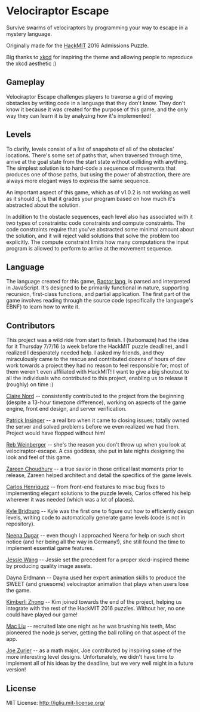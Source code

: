 Velociraptor Escape
===

Survive swarms of velociraptors by programming your way to escape in a mystery language.

Originally made for the [HackMIT](https://hackmit.org) 2016 Admissions Puzzle.

Big thanks to [xkcd](http://xkcd.com/) for inspiring the theme and allowing people to reproduce the xkcd aesthetic :)

## Gameplay

Velociraptor Escape challenges players to traverse a grid of moving obstacles by writing code in a language that they don't know. They don't know it because it was created for the purpose of this game, and the only way they can learn it is by analyzing how it's implemented!

## Levels

To clarify, levels consist of a list of snapshots of all of the obstacles' locations. There's some set of paths that, when traversed through time, arrive at the goal state from the start state without colliding with anything. The simplest solution is to hard-code a sequence of movements that produces one of those paths, but using the power of abstraction, there are always more elegant ways to express the same sequence.

An important aspect of this game, which as of v1.0.2 is not working as well as it should :(, is that it grades your program based on how much it's abstracted about the solution.

In addition to the obstacle sequences, each level also has associated with it two types of constraints: code constraints and compute constraints. The code constraints require that you've abstracted some minimal amount about the solution, and it will reject valid solutions that solve the problem too explicitly. The compute constraint limits how many computations the input program is allowed to perform to arrive at the movement sequence.

## Language

The language created for this game, [Raptor lang](https://github.com/turbomaze/raptor-lang), is parsed and interpreted in JavaScript. It's designed to be primarily functional in nature, supporting recursion, first-class functions, and partial application. The first part of the game involves reading through the source code (specifically the language's EBNF) to learn how to write it.

## Contributors

This project was a wild ride from start to finish. I (turbomaze) had the idea for it Thursday 7/7/16 (a week before the HackMIT puzzle deadline), and I realized I desperately needed help. I asked my friends, and they miraculously came to the rescue and contributed dozens of hours of dev work towards a project they had no reason to feel responsible for; most of them weren't even affiliated with HackMIT! I want to give a big shoutout to all the individuals who contributed to this project, enabling us to release it (roughly) on time :)

[Claire Nord](http://github.com/cmnord) -- consistently contributed to the project from the beginning (despite a 13-hour timezone difference), working on aspects of the game engine, front end design, and server verification.

[Patrick Insinger](http://github.com/patins) -- a real bro when it came to closing issues; totally owned the server and solved problems before we even realized we had them. Project would have flopped without him!

[Reb Weinberger](http://github.com/rweinberger) -- she's the reason you don't throw up when you look at velociraptor-escape. A css goddess, she put in late nights designing the look and feel of this game.

[Zareen Choudhury](http://github.com/zareenc) -- a true savior in those critical last moments prior to release, Zareen helped architect and detail the specifics of the game levels.

[Carlos Henriquez](http://github.com/mysticuno) -- from front-end features to misc bug fixes to implementing elegant solutions to the puzzle levels, Carlos offered his help wherever it was needed (which was a lot of places).

[Kyle Bridburg](http://github.com/kbridbur) -- Kyle was the first one to figure out how to efficiently design levels, writing code to automatically generate game levels (code is not in repository).

[Neena Dugar](http://github.com/thisisneena) -- even though I approached Neena for help on such short notice (and her being all the way in Germany!), she still found the time to implement essential game features.

[Jessie Wang](http://www.jessiewang.net/) -- Jessie set the precedent for a proper xkcd-inspired theme by producing quality image assets.

Dayna Erdmann -- Dayna used her expert animation skills to produce the SWEET (and gruesome) velociraptor animation that plays when users lose the game.

[Kimberli Zhong](http://github.com/kimberli) -- Kim joined towards the end of the project, helping us integrate with the rest of the HackMIT 2016 puzzles. Without her, no one could have played our game!

[Mac Liu](http://github.com/macliu) -- recruited late one night as he was brushing his teeth, Mac pioneered the node.js server, getting the ball rolling on that aspect of the app.

[Joe Zurier](http://math.mit.edu/~jazurier) -- as a math major, Joe contributed by inspiring some of the more interesting level designs. Unfortunately, we didn't have time to implement all of his ideas by the deadline, but we very well might in a future version!

## License

MIT License: http://igliu.mit-license.org/


